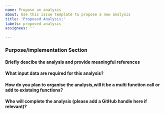 ```yaml
---
name: Propose an analysis
about: Use this issue template to propose a new analysis
title: 'Proposed Analysis:'
labels: proposed analysis
assignees: ''

---
```


<!--Hi there! Please take a moment to fill out the template below.-->

### Purpose/implementation Section

#### Briefly descibe the analysis and provide meaningful references


#### What input data are required for this analysis?


#### How do you plan to organise the analysis,will it be a multi function call or add to existsing functions?


#### Who will complete the analysis (please add a GitHub handle here if relevant)?




